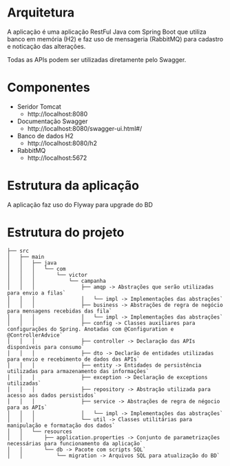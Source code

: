 # Arquitetura
A aplicação é uma aplicação RestFul Java com Spring Boot que utiliza banco em memória (H2) e faz uso de mensageria (RabbitMQ) para cadastro e noticação das alterações.

Todas as APIs podem ser utilizadas diretamente pelo Swagger.

# Componentes
*  Seridor Tomcat
    *  http://localhost:8080
*  Documentação Swagger
    *  http://localhost:8080/swagger-ui.html#/
*  Banco de dados H2
    *  http://localhost:8080/h2
*  RabbitMQ
    *  http://localhost:5672

# Estrutura da aplicação
A aplicação faz uso do Flyway para upgrade do BD

# Estrutura do projeto

```
├── src
│   ├── main
│   │   ├── java
│   │   │   └── com
│   │   │       └── victor
│   │   │           └── campanha
│   │   │               ├── amqp -> Abstrações que serão utilizadas para envio a filas`
│   │   │               │   └── impl -> Implementações das abstrações`
│   │   │               ├── business -> Abstrações de regra de negócio para mensagens recebidas das fila`
│   │   │               │   └── impl -> Implementações das abstrações`
│   │   │               ├── config -> Classes auxiliares para configurações do Spring. Anotadas com @Configuration e @ControllerAdvice`
│   │   │               ├── controller -> Declaração das APIs disponíveis para consumo`
│   │   │               ├── dto -> Declarão de entidades utilizadas para envio e recebimento de dados das APIs`
│   │   │               ├── entity -> Entidades de persistência utilizadas para armazenamento das informações`
│   │   │               ├── exception -> Declaração de exceptions utilizadas`
│   │   │               ├── repository -> Abstração utilizada para acesso aos dados persistidos`
│   │   │               ├── service -> Abstrações de regra de négocio para as APIs`
│   │   │               │   └── impl -> Implementações das abstrações`
│   │   │               └── util -> Classes utilitárias para manipulação e formatação dos dados`
│   │   └── resources
│   │       ├── application.properties -> Conjunto de parametrizações necessárias para funcionamento da aplicação`
│   │       └── db -> Pacote com scripts SQL`
│   │           └── migration -> Arquivos SQL para atualização do BD`

```
